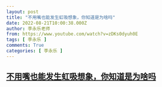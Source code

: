 ```yaml
---
layout: post
title: "不用嘴也能发生虹吸想象，你知道是为啥吗"
date: 2022-08-21T10:00:38.000Z
author: 李永乐老师
from: https://www.youtube.com/watch?v=zDKs0dyuh0E
tags: [ 李永乐 ]
comments: True
categories: [ 李永乐 ]
---
```

<!--1661076038000-->
[不用嘴也能发生虹吸想象，你知道是为啥吗](https://www.youtube.com/watch?v=zDKs0dyuh0E)
------

<div>

</div>
